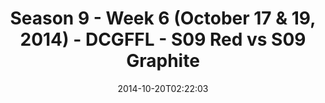---
title: Season 9 - Week 6 (October 17 & 19, 2014) - DCGFFL - S09 Red vs S09 Graphite
teams-score:
- team: _teams/s09-red.md
  score: 25
- team: _teams/s09-graphite.md
  score: 18
mvp: Matt Murtaugh (Red), Peter Sima (Graphite)
game-ball: N/A
sportsperson: ''
season: 9
week: 6
date: '2014-10-20T02:22:03'
pageid: season-9-week-6-4467-vs-4458
---